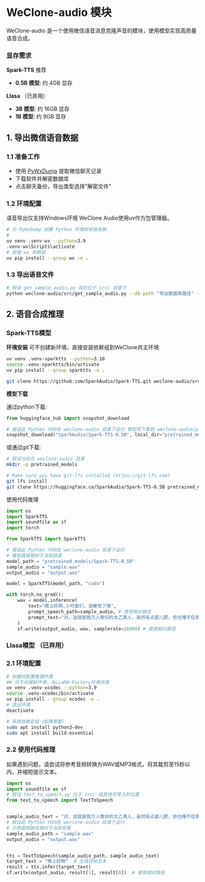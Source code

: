 # WeClone-audio 模块

WeClone-audio 是一个使用微信语音消息克隆声音的模块，使用模型实现高质量语音合成。
### 显存需求
**Spark-TTS** 推荐
- **0.5B 模型**: 约 4GB 显存

**Llasa** （已弃用）
- **3B 模型**: 约 16GB 显存
- **1B 模型**: 约 9GB 显存  




## 1. 导出微信语音数据

### 1.1 准备工作
- 使用 [PyWxDump](https://github.com/xaoyaoo/PyWxDump) 提取微信聊天记录
- 下载软件并解密数据库
- 点击聊天备份，导出类型选择"解密文件"

### 1.2 环境配置
语音导出仅支持Windows环境
WeClone Audio使用uv作为包管理器。 
```bash
# 为 PyWxDump 创建 Python 环境和安装依赖
# 
uv venv .venv-wx --python=3.9
.venv-wx\Scripts\activate
# 安装 wx 依赖组
uv pip install --group wx -e .
```

### 1.3 导出语音文件
```bash
# 假设 get_sample_audio.py 现在位于 src/ 目录下
python weclone-audio/src/get_sample_audio.py --db-path "导出数据库路径" --MsgSvrID "导出聊天记录的MsgSvrID字段"
```

## 2. 语音合成推理
### Spark-TTS模型

**环境安装**
可不创建新环境，直接安装依赖组到WeClone共主环境

```bash
uv venv .venv-sparktts --python=3.10
source .venv-sparktts/bin/activate
uv pip install --group sparktts -e .

git clone https://github.com/SparkAudio/Spark-TTS.git weclone-audio/src/Spark-TTS
```


**模型下载**

通过python下载:
```python
from huggingface_hub import snapshot_download

# 假设此 Python 代码在 weclone-audio 目录下运行 模型将下载到 weclone-audio/pretrained_models/Spark-TTS-0.5B
snapshot_download("SparkAudio/Spark-TTS-0.5B", local_dir="pretrained_models/Spark-TTS-0.5B")
```

或通过git下载:
```sh
# 假设当前在 weclone-audio 目录
mkdir -p pretrained_models

# Make sure you have git-lfs installed (https://git-lfs.com)
git lfs install
git clone https://huggingface.co/SparkAudio/Spark-TTS-0.5B pretrained_models/Spark-TTS-0.5B
```
使用代码推理
```python
import os
import SparkTTS  
import soundfile as sf
import torch

from SparkTTS import SparkTTS 

# 假设此 Python 代码在 weclone-audio 目录下运行
# 模型路径相对于当前目录
model_path = "pretrained_models/Spark-TTS-0.5B"
sample_audio = "sample.wav"
output_audio = "output.wav"

model = SparkTTS(model_path, "cuda")

with torch.no_grad():
    wav = model.inference(
        text="晚上好啊,小可爱们，该睡觉了哦",
        prompt_speech_path=sample_audio, # 使用相对路径
        prompt_text="对，这就是我万人敬仰的太乙真人，虽然有点婴儿肥，但也掩不住我逼人的帅气。",
    )
    sf.write(output_audio, wav, samplerate=16000) # 使用相对路径
```
### Llasa模型 （已弃用）
### 2.1 环境配置
```bash
# 创建并配置推理环境 
## 可不创建新环境，与LLaMA-Factory环境共用
uv venv .venv-xcodec --python=3.9
source .venv-xcodec/bin/activate
uv pip install --group xcodec -e .
# 退出环境
deactivate

# 系统依赖安装（如果需要）
sudo apt install python3-dev 
sudo apt install build-essential
```

### 2.2 使用代码推理
如果遇到问题，请尝试将参考音频转换为WAV或MP3格式，将其裁剪至15秒以内，并缩短提示文本。
```python
import os
import soundfile as sf
# 假设 text_to_speech.py 位于 src/ 或其他可导入的位置
from text_to_speech import TextToSpeech


sample_audio_text = "对，这就是我万人敬仰的太乙真人，虽然有点婴儿肥，但也掩不住我逼人的帅气。"  # 示例音频文本
# 假设此 Python 代码在 weclone-audio 目录下运行
# 示例音频路径相对于当前目录
sample_audio_path = "sample.wav"
output_audio = "output.wav"


tts = TextToSpeech(sample_audio_path, sample_audio_text)
target_text = "晚上好啊"  # 生成目标文本
result = tts.infer(target_text)
sf.write(output_audio, result[1], result[0])  # 使用相对路径
```
   
